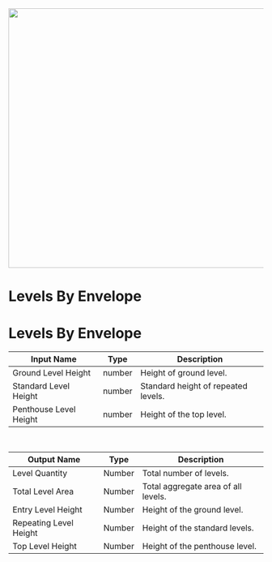 <img src="preview.png" width="512">

# Levels By Envelope

# Levels By Envelope

| Input Name             | Type   | Description                         |
| ---------------------- | ------ | ----------------------------------- |
| Ground Level Height    | number | Height of ground level.             |
| Standard Level Height  | number | Standard height of repeated levels. |
| Penthouse Level Height | number | Height of the top level.            |

<br>

| Output Name            | Type   | Description                         |
| ---------------------- | ------ | ----------------------------------- |
| Level Quantity         | Number | Total number of levels.             |
| Total Level Area       | Number | Total aggregate area of all levels. |
| Entry Level Height     | Number | Height of the ground level.         |
| Repeating Level Height | Number | Height of the standard levels.      |
| Top Level Height       | Number | Height of the penthouse level.      |
